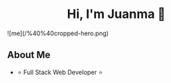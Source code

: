<div align="center">
<h1 align="center">Hi, I'm Juanma 👋</h1>
</div>
![me](/%40%40cropped-hero.png)


## About Me

- ⭐ Full Stack Web Developer ⭐ 

<br>

